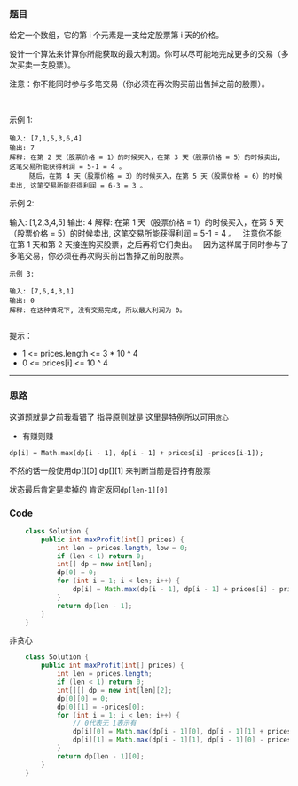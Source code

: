 ### 题目
给定一个数组，它的第 i 个元素是一支给定股票第 i 天的价格。

设计一个算法来计算你所能获取的最大利润。你可以尽可能地完成更多的交易（多次买卖一支股票）。

注意：你不能同时参与多笔交易（你必须在再次购买前出售掉之前的股票）。

 

示例 1:
```
输入: [7,1,5,3,6,4]
输出: 7
解释: 在第 2 天（股票价格 = 1）的时候买入，在第 3 天（股票价格 = 5）的时候卖出, 这笔交易所能获得利润 = 5-1 = 4 。
     随后，在第 4 天（股票价格 = 3）的时候买入，在第 5 天（股票价格 = 6）的时候卖出, 这笔交易所能获得利润 = 6-3 = 3 。
```
示例 2:

输入: [1,2,3,4,5]
输出: 4
解释: 在第 1 天（股票价格 = 1）的时候买入，在第 5 天 （股票价格 = 5）的时候卖出, 这笔交易所能获得利润 = 5-1 = 4 。
     注意你不能在第 1 天和第 2 天接连购买股票，之后再将它们卖出。
     因为这样属于同时参与了多笔交易，你必须在再次购买前出售掉之前的股票。
```
示例 3:

输入: [7,6,4,3,1]
输出: 0
解释: 在这种情况下, 没有交易完成, 所以最大利润为 0。
 
```
提示：
- 1 <= prices.length <= 3 * 10 ^ 4
- 0 <= prices[i] <= 10 ^ 4
***
### 思路
这道题就是之前我看错了 指导原则就是 这里是特例所以可用`贪心`
- 有赚则赚
```
dp[i] = Math.max(dp[i - 1], dp[i - 1] + prices[i] -prices[i-1]);
```
不然的话一般使用dp[][0] dp[][1] 来判断当前是否持有股票

状态最后肯定是卖掉的 肯定返回`dp[len-1][0]`
### Code
```java
    class Solution {
        public int maxProfit(int[] prices) {
            int len = prices.length, low = 0;
            if (len < 1) return 0;
            int[] dp = new int[len];
            dp[0] = 0;
            for (int i = 1; i < len; i++) {
                dp[i] = Math.max(dp[i - 1], dp[i - 1] + prices[i] - prices[i - 1]);
            }
            return dp[len - 1];
        }
    }
```
非贪心
```java
    class Solution {
        public int maxProfit(int[] prices) {
            int len = prices.length;
            if (len < 1) return 0;
            int[][] dp = new int[len][2];
            dp[0][0] = 0;
            dp[0][1] = -prices[0];
            for (int i = 1; i < len; i++) {
                // 0代表无 1表示有
                dp[i][0] = Math.max(dp[i - 1][0], dp[i - 1][1] + prices[i]);
                dp[i][1] = Math.max(dp[i - 1][1], dp[i - 1][0] - prices[i]);
            }
            return dp[len - 1][0];
        }
    }
```
